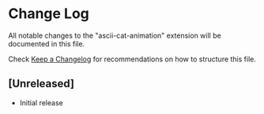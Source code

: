 # Change Log

All notable changes to the "ascii-cat-animation" extension will be documented in this file.

Check [Keep a Changelog](http://keepachangelog.com/) for recommendations on how to structure this file.

## [Unreleased]

- Initial release